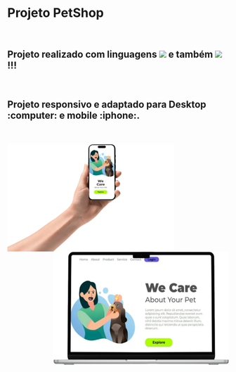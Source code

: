 <h1>Projeto PetShop</h1>
<br>
<h2>Projeto realizado com linguagens <img src="https://img.shields.io/badge/HTML5-E34F26?style=for-the-badge&logo=html5&logoColor=white"> e também <img src="https://img.shields.io/badge/CSS-239120?&style=for-the-badge&logo=css3&logoColor=white"> !!!</h2>
<br>
<h2>Projeto responsivo e adaptado para Desktop :computer: e mobile :iphone:.</h2 />
<br>
<br>
<img width="380" align="left" src="https://github.com/Rafaell-SSouza/PetShop/blob/main/img/HandMobile.png?raw=true" />
<img width="400" align="right" src="https://github.com/Rafaell-SSouza/PetShop/blob/main/img/Desktop.png?raw=true" />
